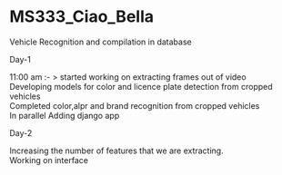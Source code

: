 # MS333_Ciao_Bella
Vehicle Recognition and compilation in database


Day-1

11:00 am :- > started working on extracting frames out of video</br>
Developing models for color and licence plate detection from cropped vehicles</br>
Completed color,alpr and brand recognition from cropped vehicles</br>
In parallel Adding django app


Day-2

Increasing the number of features that we are extracting.</br>
Working on interface
